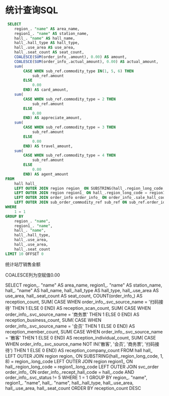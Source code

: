 # 统计查询SQL

```sql
 SELECT
	region_. "name" AS area_name,
	region1_. "name" AS station_name,
	hall_. "name" AS hall_name,
	hall_.hall_type AS hall_type,
	hall_.use_area AS use_area,
	hall_.seat_count AS seat_count,
	COALESCE(SUM(order_info_.amount), 0.00) AS amount,
	COALESCE(SUM(order_info_.actual_amount), 0.00) AS actual_amount,
	sum(
		CASE WHEN sub_ref.commodity_type IN(1, 5, 6) THEN
			sub_ref.amount
		ELSE
			0.00
		END) AS card_amount,
	sum(
		CASE WHEN sub_ref.commodity_type = 2 THEN
			sub_ref.amount
		ELSE
			0.00
		END) AS appreciate_amount,
	sum(
		CASE WHEN sub_ref.commodity_type = 3 THEN
			sub_ref.amount
		ELSE
			0.00
		END) AS travel_amount,
	sum(
		CASE WHEN sub_ref.commodity_type = 4 THEN
			sub_ref.amount
		ELSE
			0.00
		END) AS agent_amount
FROM
	hall hall_
	LEFT OUTER JOIN region region_ ON SUBSTRING(hall_.region_long_code, 1, 8) = region_.long_code
	LEFT OUTER JOIN region region1_ ON hall_.region_long_code = region1_.long_code
	LEFT OUTER JOIN order_info order_info_ ON order_info_.sale_hall_code = hall_.code
	LEFT OUTER JOIN sub_order_commodity_ref sub_ref ON sub_ref.order_id = order_info_.id
WHERE
	1 = 1
GROUP BY
	region_. "name",
	region1_. "name",
	hall_. "name",
	hall_.hall_type,
	hall_.use_area,
	hall_.use_area,
	hall_.seat_count
LIMIT 10 OFFSET 0
```

统计站厅销售金额

COALESCE列为空赋值0.00



SELECT
	region_. "name" AS area_name,
	region1_. "name" AS station_name,
	hall_. "name" AS hall_name,
	hall_.hall_type AS hall_type,
	hall_.use_area AS use_area,
	hall_.seat_count AS seat_count,
	COUNT(order_info_) AS reception_count,
	SUM(
		CASE WHEN order_info_.svc_source_name = '扫码接待' THEN
			1
		ELSE
			0
		END) AS reception_scan_count,
	SUM(
		CASE WHEN order_info_.svc_source_name = '商务票' THEN
			1
		ELSE
			0
		END) AS reception_business_count,
	SUM(
		CASE WHEN order_info_.svc_source_name = '会员' THEN
			1
		ELSE
			0
		END) AS reception_member_count,
	SUM(
		CASE WHEN order_info_.svc_source_name = '散客' THEN
			1
		ELSE
			0
		END) AS reception_individual_count,
	SUM(
		CASE WHEN order_info_.svc_source_name NOT IN('散客', '会员', '商务票', '扫码接待') THEN
			1
		ELSE
			0
		END) AS reception_company_count
FROM
	hall hall_
	LEFT OUTER JOIN region region_ ON SUBSTRING(hall_.region_long_code, 1, 8) = region_.long_code
	LEFT OUTER JOIN region region1_ ON hall_.region_long_code = region1_.long_code
	LEFT OUTER JOIN svc_order order_info_ ON order_info_.recept_hall_code = hall_.code
		AND order_info_.svc_status != 5
WHERE
	1 = 1
GROUP BY
	region_. "name",
	region1_. "name",
	hall_. "name",
	hall_.hall_type,
	hall_.use_area,
	hall_.use_area,
	hall_.seat_count
ORDER BY
	reception_count DESC
